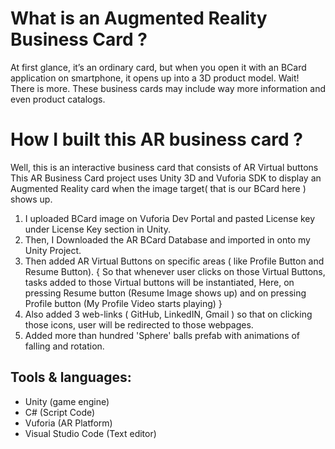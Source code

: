

# What is an Augmented Reality Business Card ?
At first glance, it’s an ordinary card, but when you open it with an BCard application on smartphone,
it opens up into a 3D product model. 
Wait! There is more. These business cards may include way more information and even product catalogs.

# How I built this AR business card ?

Well, this is an interactive business card that consists of AR Virtual buttons
This AR Business Card project uses Unity 3D and Vuforia SDK to display an Augmented Reality card when
the image target( that is our BCard here ) shows up. 

1) I uploaded BCard image on Vuforia Dev Portal and pasted License key under License Key section in Unity.
2) Then, I Downloaded the AR BCard Database and imported in onto my Unity Project.
3) Then added AR Virtual Buttons on specific areas ( like Profile Button and Resume Button).
   { So that whenever user clicks on those Virtual Buttons, tasks added to those Virtual buttons will be instantiated,
     Here, on pressing Resume button (Resume Image shows up)
     and on pressing Profile button (My Profile Video starts playing)
   }
 4) Also added 3 web-links ( GitHub, LinkedIN, Gmail ) so that on clicking those icons, user will be redirected to those webpages.
 5) Added more than hundred 'Sphere' balls prefab with animations of falling and rotation.



## Tools & languages:
- Unity (game engine)
- C# (Script Code)
- Vuforia (AR Platform)
- Visual Studio Code (Text editor)
